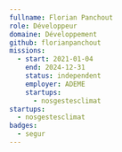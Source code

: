 ```yaml
---
fullname: Florian Panchout
role: Développeur
domaine: Développement
github: florianpanchout
missions:
  - start: 2021-01-04
    end: 2024-12-31
    status: independent
    employer: ADEME
    startups:
      - nosgestesclimat
startups:
  - nosgestesclimat
badges:
  - segur
---
```

